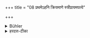 +++
title = "08 प्रथमेऽहनि क्रियमाणे स्त्रीप्रायमपत्ये"

+++

<details><summary>Bühler</summary>

8. If it be performed on the first day of the half-month, the issue (of the sacrificer) will chiefly consist of females.
</details>

<details><summary>हरदत्त-टीका</summary>

## सूत्रम्
प्रथमेऽहनि क्रियमाणे स्त्रीप्रायमपत्ये जायते ॥७॥  
### प्रस्तावः
कोऽसावित्याह—
### टिप्पनी
यः प्रतिपदि नियमेन श्राद्ध करोति तस्यापत्ये प्रजासन्ताने स्त्रीप्रायं जायते । प्रायेण स्त्रियो जायन्ते ॥ ७ ॥
</details>
